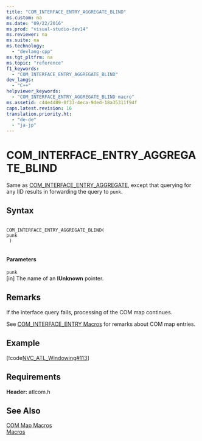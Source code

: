 ```yaml
---
title: "COM_INTERFACE_ENTRY_AGGREGATE_BLIND"
ms.custom: na
ms.date: "09/22/2016"
ms.prod: "visual-studio-dev14"
ms.reviewer: na
ms.suite: na
ms.technology: 
  - "devlang-cpp"
ms.tgt_pltfrm: na
ms.topic: "reference"
f1_keywords: 
  - "COM_INTERFACE_ENTRY_AGGREGATE_BLIND"
dev_langs: 
  - "C++"
helpviewer_keywords: 
  - "COM_INTERFACE_ENTRY_AGGREGATE_BLIND macro"
ms.assetid: c44e4d89-0f33-4eca-9ded-18a35311f94f
caps.latest.revision: 16
translation.priority.ht: 
  - "de-de"
  - "ja-jp"
---
```

# COM_INTERFACE_ENTRY_AGGREGATE_BLIND
Same as [COM_INTERFACE_ENTRY_AGGREGATE](../VS_csharp/com_interface_entry_aggregate.md), except that querying for any IID results in forwarding the query to `punk`.  
  
## Syntax  
  
```  
  
COM_INTERFACE_ENTRY_AGGREGATE_BLIND(   
punk  
 )  
  
```  
  
#### Parameters  
 `punk`  
 [in] The name of an **IUnknown** pointer.  
  
## Remarks  
 If the interface query fails, processing of the COM map continues.  
  
 See [COM_INTERFACE_ENTRY Macros](../VS_csharp/com_interface_entry-macros.md) for remarks about COM map entries.  
  
## Example  
 [!code[NVC_ATL_Windowing#113](../VS_csharp/codesnippet/CPP/com_interface_entry_aggregate_blind_1.h)]  
  
## Requirements  
 **Header:** atlcom.h  
  
## See Also  
 [COM Map Macros](../VS_csharp/com-map-macros.md)   
 [Macros](../VS_csharp/atl-macros.md)